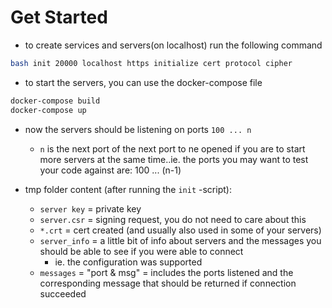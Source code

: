 # Get Started

 * to create services and servers(on localhost) run the following command

```bash
bash init 20000 localhost https initialize cert protocol cipher
```

 * to start the servers, you can use the docker-compose file

```bash
docker-compose build
docker-compose up
```

 * now the servers should be listening on ports `100 ... n`
	 * `n` is the next port of the next port to ne opened if you are to start more
	 servers at the same time..ie. the ports you may want to test your code against are: 100 ... (n-1)

 * tmp folder content (after running the `init` -script):
	* `server key` = private key
	* `server.csr` = signing request, you do not need to care about this
	* `*.crt`	= cert created (and usually also used in some of your servers)
	* `server_info` = a little bit of info about servers and the messages you
	should be able to see if you were able to connect
		* ie. the configuration was supported
	* `messages` = "port & msg" = includes the ports listened and the corresponding
	message that should be returned if connection succeeded
